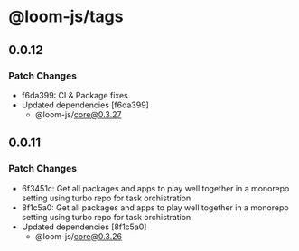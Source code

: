 # @loom-js/tags

## 0.0.12

### Patch Changes

- f6da399: CI & Package fixes.
- Updated dependencies [f6da399]
  - @loom-js/core@0.3.27

## 0.0.11

### Patch Changes

- 6f3451c: Get all packages and apps to play well together in a monorepo setting using turbo repo for task orchistration.
- 8f1c5a0: Get all packages and apps to play well together in a monorepo setting using turbo repo for task orchistration.
- Updated dependencies [8f1c5a0]
  - @loom-js/core@0.3.26

